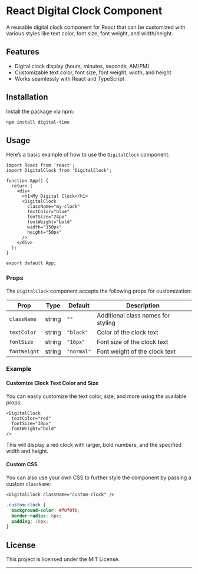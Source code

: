 
# React Digital Clock Component

A reusable digital clock component for React that can be customized with various styles like text color, font size, font weight, and width/height.

## Features

- Digital clock display (hours, minutes, seconds, AM/PM)
- Customizable text color, font size, font weight, width, and height
- Works seamlessly with React and TypeScript

## Installation

Install the package via npm:

```bash
npm install digital-time
```

## Usage

Here’s a basic example of how to use the `DigitalClock` component:

```tsx
import React from 'react';
import DigitalClock from 'DigitalClock';

function App() {
  return (
    <div>
      <h1>My Digital Clock</h1>
      <DigitalClock 
        className="my-clock" 
        textColor="blue" 
        fontSize="24px" 
        fontWeight="bold"
        width="150px" 
        height="50px" 
      />
    </div>
  );
}

export default App;
```

### Props

The `DigitalClock` component accepts the following props for customization:

| Prop        | Type   | Default | Description                                           |
|-------------|--------|---------|-------------------------------------------------------|
| `className` | string | `""`    | Additional class names for styling                    |
| `textColor` | string | `"black"` | Color of the clock text                             |
| `fontSize`  | string | `"16px"` | Font size of the clock text                          |
| `fontWeight`| string | `"normal"` | Font weight of the clock text                      |


### Example

#### Customize Clock Text Color and Size

You can easily customize the text color, size, and more using the available props:

```tsx
<DigitalClock 
  textColor="red" 
  fontSize="30px" 
  fontWeight="bold" 
/>
```

This will display a red clock with larger, bold numbers, and the specified width and height.

#### Custom CSS

You can also use your own CSS to further style the component by passing a custom `className`:

```tsx
<DigitalClock className="custom-clock" />
```

```css
.custom-clock {
  background-color: #f0f0f0;
  border-radius: 8px;
  padding: 10px;
}
```

## License

This project is licensed under the MIT License.

---